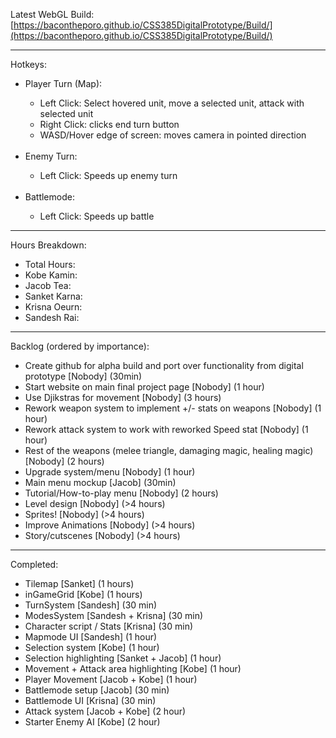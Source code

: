 Latest WebGL Build: [https://bacontheporo.github.io/CSS385DigitalPrototype/Build/](https://bacontheporo.github.io/CSS385DigitalPrototype/Build/)

***

Hotkeys:
<ul> 
 <li> Player Turn (Map): </li>
 <ul>
  <li> Left Click: Select hovered unit, move a selected unit, attack with selected unit </li>
  <li> Right Click: clicks end turn button </li>
  <li> WASD/Hover edge of screen: moves camera in pointed direction </li>
 </ul>
 <br>
 <li> Enemy Turn: </li>
 <ul> 
  <li> Left Click: Speeds up enemy turn </li>
 </ul>
 <br>
 <li> Battlemode: </li>
 <ul>
  <li> Left Click: Speeds up battle </li>
 </ul>
</ul>

*** 

Hours Breakdown: 
<ul>
  <li> Total Hours: </li>
  <li> Kobe Kamin: </li>
  <li> Jacob Tea: </li>
  <li> Sanket Karna: </li>
  <li> Krisna Oeurn: </li>
  <li> Sandesh Rai: </li>
 </ul>

***

Backlog (ordered by importance): 
<ul>
 <li> Create github for alpha build and port over functionality from digital prototype [Nobody] (30min) </li>
 <li> Start website on main final project page [Nobody] (1 hour) </li>
 <li> Use Djikstras for movement [Nobody] (3 hours) </li>
 <li> Rework weapon system to implement +/- stats on weapons [Nobody] (1 hour) </li>
 <li> Rework attack system to work with reworked Speed stat [Nobody] (1 hour) </li>
 <li> Rest of the weapons (melee triangle, damaging magic, healing magic) [Nobody] (2 hours) </li>
 <li> Upgrade system/menu [Nobody] (1 hour)  </li>
 <li> Main menu mockup [Jacob] (30min)  </li>
 <li> Tutorial/How-to-play menu [Nobody] (2 hours)  </li>
 <li> Level design [Nobody] (>4 hours)  </li>
 <li> Sprites! [Nobody] (>4 hours) </li>
 <li> Improve Animations [Nobody] (>4 hours) </li>
 <li> Story/cutscenes [Nobody] (>4 hours) </li>
</ul>

***

Completed:
<ul>
 <li> Tilemap [Sanket] (1 hours) </li>
 <li> inGameGrid [Kobe] (1 hours)  </li>
 <li> TurnSystem [Sandesh] (30 min)  </li>
 <li> ModesSystem [Sandesh + Krisna] (30 min)  </li>
 <li> Character script / Stats [Krisna] (30 min)  </li>
 <li> Mapmode UI [Sandesh] (1 hour)  </li>
 <li> Selection system [Kobe] (1 hour)  </li>
 <li> Selection highlighting [Sanket + Jacob] (1 hour)  </li>
 <li> Movement + Attack area highlighting [Kobe] (1 hour)  </li>
 <li> Player Movement [Jacob + Kobe] (1 hour)  </li>
 <li> Battlemode setup [Jacob] (30 min)  </li>
 <li> Battlemode UI [Krisna] (30 min)  </li>
 <li> Attack system [Jacob + Kobe] (2 hour)  </li>
 <li> Starter Enemy AI [Kobe] (2 hour) </li>
</ul>
